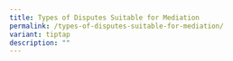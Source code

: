 ```yaml
---
title: Types of Disputes Suitable for Mediation
permalink: /types-of-disputes-suitable-for-mediation/
variant: tiptap
description: ""
---
```

